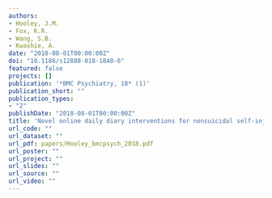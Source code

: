 ```yaml
---
authors:
- Hooley, J.M.
- Fox, K.R.
- Wang, S.B.
- Kwashie, A. 
date: "2018-08-01T00:00:00Z"
doi: "10.1186/s12888-018-1840-6"
featured: false
projects: []
publication: '*BMC Psychiatry, 18* (1)'
publication_short: ""
publication_types:
- "2"
publishDate: "2018-08-01T00:00:00Z"
title: 'Novel online daily diary interventions for nonsuicidal self-injury: a randomized controlled trial'
url_code: ""
url_dataset: ""
url_pdf: papers/Hooley_bmcpsych_2018.pdf
url_poster: ""
url_project: ""
url_slides: ""
url_source: ""
url_video: ""
---
```


